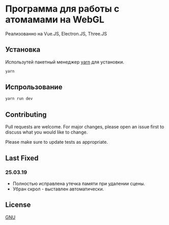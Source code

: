 # Программа для работы с атомамами на WebGL

Реализованно на Vue.JS, Electron.JS, Three.JS

## Установка

Использутей пакетный менеджер [yarn](https://yarnpkg.com/lang/en/) для установки.

```bash
yarn
```

## Испрользование

```bash
yarn run dev
```

## Contributing
Pull requests are welcome. For major changes, please open an issue first to discuss what you would like to change.

Please make sure to update tests as appropriate.

## Last Fixed
### 25.03.19
* Полностью исправлена утечка памяти при удалении сцены.
* Убран скрол - выставлен автоматически.

## License
[GNU](https://choosealicense.com/licenses/lgpl-3.0/)

